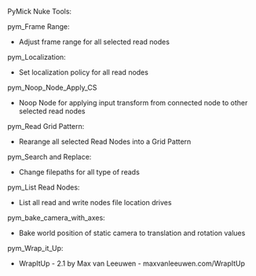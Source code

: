 PyMick Nuke Tools:

pym_Frame Range:
- Adjust frame range for all selected read nodes

pym_Localization:
- Set localization policy for all read nodes

pym_Noop_Node_Apply_CS
- Noop Node for applying input transform from connected node to other selected read nodes

pym_Read Grid Pattern:
- Rearange all selected Read Nodes into a Grid Pattern

pym_Search and Replace:
- Change filepaths for all type of reads

pym_List Read Nodes:
- List all read and write nodes file location drives

pym_bake_camera_with_axes:
- Bake world position of static camera to translation and rotation values

pym_Wrap_it_Up:
- WrapItUp - 2.1 by Max van Leeuwen - maxvanleeuwen.com/WrapItUp
